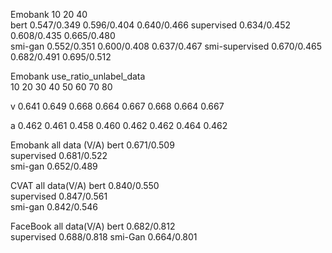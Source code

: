 
Emobank              10                            20                  40                     
bert            0.547/0.349                  0.596/0.404           0.640/0.466
supervised      0.634/0.452                  0.608/0.435           0.665/0.480   
smi-gan         0.552/0.351                  0.600/0.408           0.637/0.467
smi-supervised  0.670/0.465                  0.682/0.491           0.695/0.512


Emobank use_ratio_unlabel_data  
        10         20         30         40        50        60        70        80 

v     0.641      0.649       0.668      0.664     0.667     0.668    0.664      0.667

a     0.462      0.461        0.458     0.460     0.462      0.462    0.464     0.462




Emobank         all data (V/A)
bert             0.671/0.509                             
supervised       0.681/0.522    
smi-gan          0.652/0.489


CVAT             all data(V/A)
bert              0.840/0.550                              
supervised        0.847/0.561     
smi-gan           0.842/0.546



FaceBook       all data(V/A)
bert            0.682/0.812    
supervised      0.688/0.818
smi-Gan         0.664/0.801







